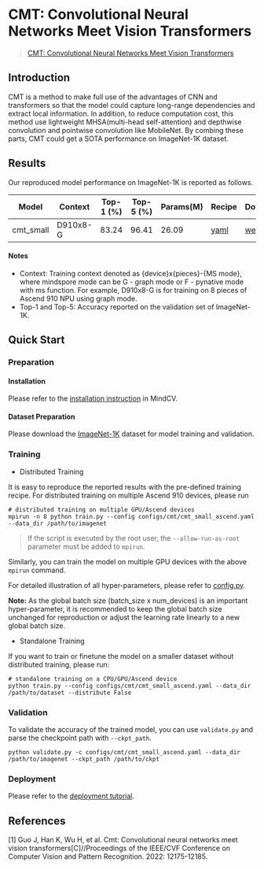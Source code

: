 # CMT: Convolutional Neural Networks Meet Vision Transformers

> [CMT: Convolutional Neural Networks Meet Vision Transformers](https://arxiv.org/abs/2107.06263)

## Introduction

CMT is a method to make full use of the advantages of CNN and transformers so that the model could capture long-range
dependencies and extract local information. In addition, to reduce computation cost, this method use lightweight MHSA(multi-head self-attention)
and depthwise convolution and pointwise convolution like MobileNet. By combing these parts, CMT could get a SOTA performance
on ImageNet-1K dataset.


## Results

Our reproduced model performance on ImageNet-1K is reported as follows.

<div align="center">

| Model     | Context  | Top-1 (%) | Top-5 (%) | Params(M) | Recipe                                                                                      | Download                                                                             |
|-----------| -------- |-----------|-----------|-----------|---------------------------------------------------------------------------------------------|--------------------------------------------------------------------------------------|
| cmt_small | D910x8-G | 83.24     | 96.41     | 26.09     | [yaml](https://github.com/mindspore-lab/mindcv/blob/main/configs/cmt/cmt_small_ascend.yaml) | [weights](https://download.mindspore.cn/toolkits/mindcv/cmt/cmt_small-6858ee22.ckpt) |


</div>

#### Notes

- Context: Training context denoted as {device}x{pieces}-{MS mode}, where mindspore mode can be G - graph mode or F - pynative mode with ms function. For example, D910x8-G is for training on 8 pieces of Ascend 910 NPU using graph mode.
- Top-1 and Top-5: Accuracy reported on the validation set of ImageNet-1K.

## Quick Start

### Preparation

#### Installation

Please refer to the [installation instruction](https://github.com/mindspore-lab/mindcv#installation) in MindCV.

#### Dataset Preparation

Please download the [ImageNet-1K](https://www.image-net.org/challenges/LSVRC/2012/index.php) dataset for model training and validation.

### Training

* Distributed Training

It is easy to reproduce the reported results with the pre-defined training recipe. For distributed training on multiple Ascend 910 devices, please run

```shell
# distributed training on multiple GPU/Ascend devices
mpirun -n 8 python train.py --config configs/cmt/cmt_small_ascend.yaml --data_dir /path/to/imagenet
```
> If the script is executed by the root user, the `--allow-run-as-root` parameter must be added to `mpirun`.

Similarly, you can train the model on multiple GPU devices with the above `mpirun` command.

For detailed illustration of all hyper-parameters, please refer to [config.py](https://github.com/mindspore-lab/mindcv/blob/main/config.py).

**Note:**  As the global batch size  (batch_size x num_devices) is an important hyper-parameter, it is recommended to keep the global batch size unchanged for reproduction or adjust the learning rate linearly to a new global batch size.

* Standalone Training

If you want to train or finetune the model on a smaller dataset without distributed training, please run:

```shell
# standalone training on a CPU/GPU/Ascend device
python train.py --config configs/cmt/cmt_small_ascend.yaml --data_dir /path/to/dataset --distribute False
```

### Validation

To validate the accuracy of the trained model, you can use `validate.py` and parse the checkpoint path with `--ckpt_path`.

```
python validate.py -c configs/cmt/cmt_small_ascend.yaml --data_dir /path/to/imagenet --ckpt_path /path/to/ckpt
```

### Deployment

Please refer to the [deployment tutorial](https://mindspore-lab.github.io/mindcv/tutorials/deployment/).

## References

<!--- Guideline: Citation format should follow GB/T 7714. -->
[1] Guo J, Han K, Wu H, et al. Cmt: Convolutional neural networks meet vision transformers[C]//Proceedings of the IEEE/CVF Conference on Computer Vision and Pattern Recognition. 2022: 12175-12185.
